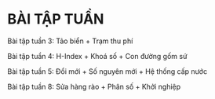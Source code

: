 # BÀI TẬP TUẦN
Bài tập tuần 3: Tảo biển + Trạm thu phí

Bài tập tuần 4: H-Index + Khoá số + Con đường gốm sứ

Bài tập tuần 5: Đổi mới + Số nguyên mới + Hệ thống cấp nước

Bài tập tuần 8: Sửa hàng rào + Phân số + Khởi nghiệp
